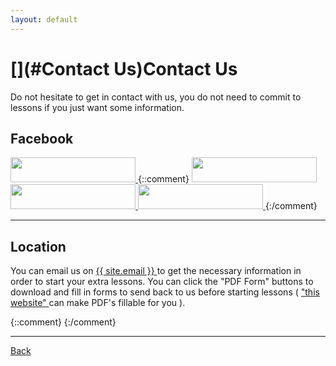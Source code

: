 ```yaml
---
layout: default
---
```


# [](#Contact Us)Contact Us
Do not hesitate to get in contact with us, you do not need to commit to lessons if you just want some information.

## [](#Facebook)Facebook
<a href="https://www.facebook.com/Extra-Lessons-1542562155783455/"> <img src="https://cdn.rawgit.com/HelloBeastie/HelloBeastie.github.io/master/_includes/facebook_g.svg"  width="200" height="40"> </a>
{::comment}
<a href="https://github.com"> <img src="https://cdn.rawgit.com/HelloBeastie/HelloBeastie.github.io/master/_includes/github_g.svg"  width="200" height="40"> </a> 
<a href="https://www.instagram.com"> <img src="https://cdn.rawgit.com/HelloBeastie/HelloBeastie.github.io/master/_includes/instagram_g.svg"  width="200" height="40"> </a> 
<a href="https://twitter.com"> <img src="https://cdn.rawgit.com/HelloBeastie/HelloBeastie.github.io/master/_includes/twitter_g.svg"  width="200" height="40"> </a>
{:/comment}

* * *
## [](#Location)Location

You can email us on <a href="mailto:{{ site.email }}"> {{ site.email }} </a> to get the necessary information in order to start your extra lessons. You can click the "PDF Form" buttons to download and fill in forms to send back to us before starting lessons ( <a href="https://smallpdf.com/edit-pdf"> "this website" </a> can make PDF's fillable for you ).
 
{::comment}
{:/comment}

* * *
<a href="javascript:history.back()">Back</a>